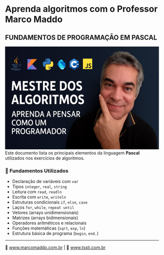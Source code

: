 # Aprenda algoritmos com o Professor Marco Maddo
## FUNDAMENTOS DE PROGRAMAÇÃO EM PASCAL
![Mestre dos Algoritmos](https://raw.githubusercontent.com/profmaddo/algoritmos-resolvidos-java-kotlin-python-pascal/main/images/mestre-dos-algoritmos-02.jpeg)
Este documento lista os principais elementos da linguagem **Pascal** utilizados nos exercícios de algoritmos.

### 📌 Fundamentos Utilizados

- Declaração de variáveis com `var`
- Tipos `integer`, `real`, `string`
- Leitura com `read`, `readln`
- Escrita com `write`, `writeln`
- Estruturas condicionais `if`, `else`, `case`
- Laços `for`, `while`, `repeat until`
- Vetores (arrays unidimensionais)
- Matrizes (arrays bidimensionais)
- Operadores aritméticos e relacionais
- Funções matemáticas (`sqrt`, `exp`, `ln`)
- Estrutura básica de programa (`begin`, `end.`)

---

🔗 www.marcomaddo.com.br | 🔧 www.tssti.com.br